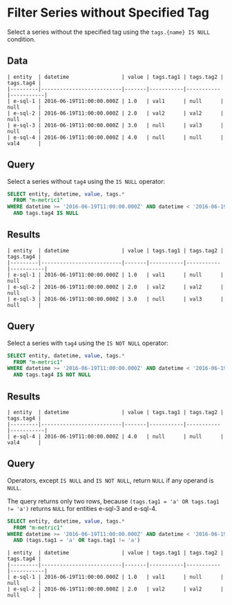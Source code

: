 # Filter Series without Specified Tag

Select a series without the specified tag using the `tags.{name} IS NULL` condition.

## Data

```ls
| entity  | datetime                 | value | tags.tag1 | tags.tag2 | tags.tag4 |
|---------|--------------------------|-------|-----------|-----------|-----------|
| e-sql-1 | 2016-06-19T11:00:00.000Z | 1.0   | val1      | null      | null      |
| e-sql-2 | 2016-06-19T11:00:00.000Z | 2.0   | val2      | val2      | null      |
| e-sql-3 | 2016-06-19T11:00:00.000Z | 3.0   | null      | val3      | null      |
| e-sql-4 | 2016-06-19T11:00:00.000Z | 4.0   | null      | null      | val4      |
```

## Query

Select a series without `tag4` using the `IS NULL` operator:

```sql
SELECT entity, datetime, value, tags.*
  FROM "m-metric1"
WHERE datetime >= '2016-06-19T11:00:00.000Z' AND datetime < '2016-06-19T12:00:00.000Z'
  AND tags.tag4 IS NULL
```

## Results

```ls
| entity  | datetime                 | value | tags.tag1 | tags.tag2 | tags.tag4 |
|---------|--------------------------|-------|-----------|-----------|-----------|
| e-sql-1 | 2016-06-19T11:00:00.000Z | 1.0   | val1      | null      | null      |
| e-sql-2 | 2016-06-19T11:00:00.000Z | 2.0   | val2      | val2      | null      |
| e-sql-3 | 2016-06-19T11:00:00.000Z | 3.0   | null      | val3      | null      |
```

## Query

Select a series with `tag4` using the `IS NOT NULL` operator:

```sql
SELECT entity, datetime, value, tags.*
  FROM "m-metric1"
WHERE datetime >= '2016-06-19T11:00:00.000Z' AND datetime < '2016-06-19T12:00:00.000Z'
  AND tags.tag4 IS NOT NULL
```

## Results

```ls
| entity  | datetime                 | value | tags.tag1 | tags.tag2 | tags.tag4 |
|---------|--------------------------|-------|-----------|-----------|-----------|
| e-sql-4 | 2016-06-19T11:00:00.000Z | 4.0   | null      | null      | val4      |
```

## Query

Operators, except `IS NULL` and `IS NOT NULL`, return `NULL` if any operand is `NULL`.

The query returns only two rows, because `(tags.tag1 = 'a' OR tags.tag1 != 'a')` returns `NULL` for entities e-sql-3 and e-sql-4.

```sql
SELECT entity, datetime, value, tags.*
  FROM "m-metric1"
WHERE datetime >= '2016-06-19T11:00:00.000Z' AND datetime < '2016-06-19T12:00:00.000Z'
  AND (tags.tag1 = 'a' OR tags.tag1 != 'a')
```

```ls
| entity  | datetime                 | value | tags.tag1 | tags.tag2 | tags.tag4 |
|---------|--------------------------|-------|-----------|-----------|-----------|
| e-sql-1 | 2016-06-19T11:00:00.000Z | 1.0   | val1      | null      | null      |
| e-sql-2 | 2016-06-19T11:00:00.000Z | 2.0   | val2      | val2      | null      |
```
